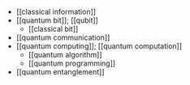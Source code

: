 - [[classical information]]
- [[quantum bit]]; [[qubit]]
    - [[classical bit]]
- [[quantum communication]]
- [[quantum computing]]; [[quantum computation]]
    - [[quantum algorithm]]
    - [[quantum programming]]
- [[quantum entanglement]]
